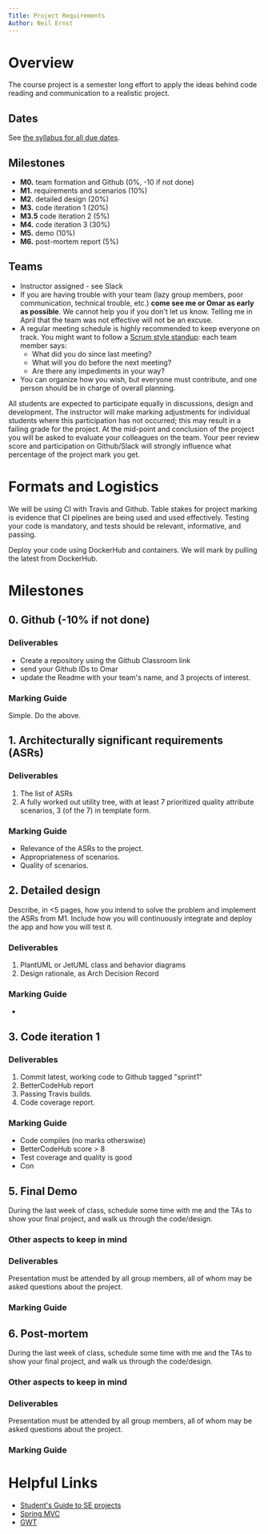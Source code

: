 ```yaml
---
Title: Project Requirements
Author: Neil Ernst 
---
```


# Overview
The course project is a semester long effort to apply the ideas behind code reading and communication to a realistic project.

## Dates
See [the syllabus for all due dates](). 

## Milestones

- **M0.** team formation and Github (0%, -10 if not done)
- **M1.** requirements and scenarios (10%)
- **M2.** detailed design (20%)
- **M3.** code iteration 1 (20%)
- **M3.5** code iteration 2 (5%)
- **M4.** code iteration 3 (30%)
- **M5.** demo (10%)
- **M6.** post-mortem report (5%)

## Teams

- Instructor assigned - see Slack
- If you are having trouble with your team (lazy group members, poor communication, technical trouble, etc.) **come see me or Omar as early as possible**. We cannot help you if you don't let us know. Telling me in April that the team was not effective will not be an excuse.
- A regular meeting schedule is highly recommended to keep everyone on track. You might want to follow a [Scrum style standup](https://www.mountaingoatsoftware.com/agile/scrum/meetings/daily-scrum): each team member says:
    -   What did you do since last meeting?
    -   What will you do before the next meeting?
    -   Are there any impediments in your way?
- You can organize how you wish, but everyone must contribute, and one person should be in charge of overall planning. 

All students are expected to participate equally in discussions, design and development. The instructor will make marking adjustments for individual students where this participation has not occurred; this may result in a failing grade for the project. At the mid-point and conclusion of the project you will be asked to evaluate your colleagues on the team. Your peer review score and participation on Github/Slack will strongly influence what percentage of the project mark you get. 

# Formats and Logistics
We will be using CI with Travis and Github. Table stakes for project marking is evidence that CI pipelines are being used and used effectively. Testing your code is mandatory, and tests should be relevant, informative, and passing.

Deploy your code using DockerHub and containers. We will mark by pulling the latest from DockerHub. 

# Milestones

## 0. Github (-10% if not done)

### Deliverables
- Create a repository using the Github Classroom link
- send your Github IDs to Omar
- update the Readme with your team's name, and 3 projects of interest.

### Marking Guide
Simple. Do the above.

## 1. Architecturally significant requirements (ASRs) 

### Deliverables
1. The list of ASRs
2. A fully worked out utility tree, with at least 7 prioritized quality attribute scenarios, 3 (of the 7) in template form.

### Marking Guide
- Relevance of the ASRs to the project. 
- Appropriateness of scenarios.
- Quality of scenarios.

## 2. Detailed design
Describe, in <5 pages, how you intend to solve the problem and implement the ASRs from M1. Include how you will continuously integrate and deploy the app and how you will test it. 

### Deliverables
1. PlantUML or JetUML class and behavior diagrams
2. Design rationale, as Arch Decision Record

### Marking Guide
- 

## 3. Code iteration 1

### Deliverables
1. Commit latest, working code to Github tagged "sprint1"
2. BetterCodeHub report
3. Passing Travis builds.
4. Code coverage report.

### Marking Guide
- Code compiles (no marks otherswise)
- BetterCodeHub score > 8
- Test coverage and quality is good
- Con


## 5. Final Demo 
During the last week of class, schedule some time with me and the TAs to show your final project, and walk us through the code/design.

### Other aspects to keep in mind


### Deliverables
Presentation must be attended by all group members, all of whom may be asked questions about the project.

### Marking Guide

## 6. Post-mortem
During the last week of class, schedule some time with me and the TAs to show your final project, and walk us through the code/design.

### Other aspects to keep in mind


### Deliverables
Presentation must be attended by all group members, all of whom may be asked questions about the project.

### Marking Guide


# Helpful Links
* [Student's Guide to SE projects](http://www.cdf.toronto.edu/~csc301h/fall/csc301.pdf) 
* [Spring MVC](https://spring.io/guides/gs/serving-web-content/)
* [GWT](http://www.gwtproject.org/doc/latest/tutorial/index.html)

